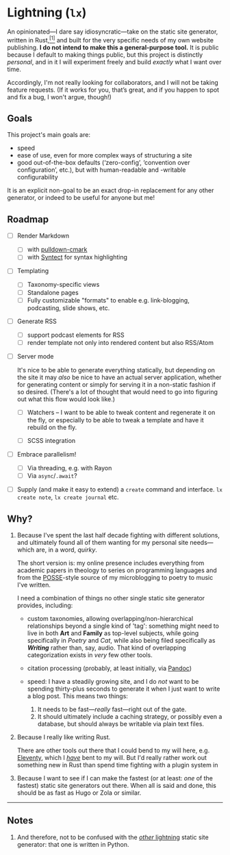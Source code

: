 # Lightning (`lx`)

An opinionated—I dare say idiosyncratic—take on the static site generator, written in Rust,[<sup>[1]</sup>](#notes) and built for the very specific needs of my own website publishing. **I do not intend to make this a general-purpose tool.** It is public because I default to making things public, but this project is distinctly *personal*, and in it I will experiment freely and build *exactly* what I want over time.

Accordingly, I'm not really looking for collaborators, and I will not be taking feature requests. (If it works for you, that’s great, and if you happen to spot and fix a bug, I won't argue, though!)

[Cobalt]: https://cobalt-org.github.io

## Goals

This project's main goals are:

- speed
- ease of use, even for more complex ways of structuring a site
- good out-of-the-box defaults (‘zero-config’, ‘convention over configuration’, etc.), but with human-readable and -writable configurability

It is an explicit non-goal to be an exact drop-in replacement for any other generator, or indeed to be useful for anyone but me!

## Roadmap

- [ ] Render Markdown

    - [ ] with [pulldown-cmark]
    - [ ] with [Syntect] for syntax highlighting

- [ ] Templating

    - [ ] Taxonomy-specific views
    - [ ] Standalone pages
    - [ ] Fully customizable "formats" to enable e.g. link-blogging, podcasting, slide shows, etc.

- [ ] Generate RSS

    - [ ] support podcast elements for RSS
    - [ ] render template not only into rendered content but also RSS/Atom

- [ ] Server mode

    It's nice to be able to generate everything statically, but depending on the site it may *also* be nice to have an actual server application, whether for generating content or simply for serving it in a non-static fashion if so desired. (There's a lot of thought that would need to go into figuring out what this flow would look like.)

    - [ ] Watchers – I want to be able to tweak content and regenerate it on the fly, or especially to be able to tweak a template and have it rebuild on the fly.
    - [ ] SCSS integration


- [ ] Embrace parallelism!

    - [ ] Via threading, e.g. with Rayon
    - [ ] Via `async`/`.await`?

- [ ] Supply (and make it easy to extend) a `create` command and interface. `lx create note`, `lx create journal` etc.

[pulldown-cmark]: https://crates.io/crates/pulldown-cmark
[Syntect]: https://crates.io/crates/syntect

## Why?

1.  Because I've spent the last half decade fighting with different solutions, and ultimately found all of them wanting for my personal site needs—which are, in a word, *quirky*.

    The short version is: my online presence includes everything from academic papers in theology to series on programming languages and from the [POSSE]-style source of my microblogging to poetry to music I've written.

    I need a combination of things no other single static site generator provides, including:

    -   custom taxonomies, allowing overlapping/non-hierarchical relationships beyond a single kind of 'tag': something might need to live in both **Art** and **Family** as top-level subjects, while going specifically in *Poetry* and *Cat*, while also being filed specifically as ***Writing*** rather than, say, audio. That kind of overlapping categorization exists in *very* few other tools.

    -   citation processing (probably, at least initially, via [Pandoc])

    -   speed: I have a steadily growing site, and I do *not* want to be spending thirty-plus seconds to generate it when I just want to write a blog post. This means two things:

        1. It needs to be fast—*really* fast—right out of the gate.
        2. It should ultimately include a caching strategy, or possibly even a database, but should always be writable via plain text files.

2.  Because I really like writing Rust.

    There are other tools out there that I could bend to my will here, e.g. [Eleventy][11ty], which I [*have*][v5] bent to my will. But I'd really rather work out something new in Rust than spend time fighting with a plugin system in

3.  Because I want to see if I can make the fastest (or at least: *one* of the fastest) static site generators out there. When all is said and done, this should be as fast as Hugo or Zola or similar.

[POSSE]: https://indieweb.org/POSSE
[Pandoc]: http://pandoc.org
[11ty]: http://www.metalsmith.io
[v5]: https://v5.chriskrycho.com/journal/how-i-publish-this-site/

---

## Notes

1. And therefore, not to be confused with the [*other* lightning][py-lightning] static site generator: that one is written in Python.

[py-lightning]: https://github.com/borismus/lightning
